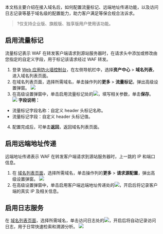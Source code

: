 本文档主要介绍在接入域名后，如何配置流量标记、远端地址传递功能，以及访问日志记录等基于域名级的配置能力，助力客户满足等保合规合法诉求。
>?仅支持企业版、旗舰版、独享版用户使用该功能。
>

## 启用流量标记
流量标记表示 WAF 在转发客户端请求到源站服务器时，在请求头中添加或修改由您指定的自定义字段，用于标记该请求经过 WAF 转发。
1. 登录 [Web 应用防火墙控制台](https://console.cloud.tencent.com/guanjia/tea-overview)，在左侧导航栏中，选择**资产中心** > **域名列表**，进入域名列表页面。
2. 在域名列表页面，选择所需域名，单击操作列的**更多** > **流量标记**，弹出高级设置弹窗。
![](https://qcloudimg.tencent-cloud.cn/raw/858ab587c1742ac6167f913c3c33ec63.png)
3. 在高级设置弹窗中，单击启用流量标记处的![](https://qcloudimg.tencent-cloud.cn/raw/9098bf8e15ccf6852ef2c0087bd715f0.png)，填写相关参数，单击**保存**。
![](https://qcloudimg.tencent-cloud.cn/raw/c6376fe3f03d252ecaeba916655565d6.png)
**字段说明：**
 - 流量标记字段名称：自定义 header 头标记名称。
 - 流量标记字段：自定义 header 头标记值。
4. 配置完成后，可单击**返回**，返回域名列表页面。


## 启用远端地址传递
远端地址传递表示 WAF 在转发客户端请求到源站服务器时，上一跳的 IP 和端口信息。
1. 在 [域名列表页面](https://console.cloud.tencent.com/guanjia/tea-domain)，选择所需域名，单击操作列的**更多** > **请求源配置**，弹出高级设置弹窗。
![](https://qcloudimg.tencent-cloud.cn/raw/dd81c47fe5ab9352af7fb8791faea5cf.png)
2. 在高级设置弹窗中，单击启用客户端远端地址传递处的![](https://qcloudimg.tencent-cloud.cn/raw/4cc9aad2b46575216b596db8654c2b57.png)，开启后将记录客户端的真实 IP 及相关信息。


## 启用日志服务
在 [域名列表页面](https://console.cloud.tencent.com/guanjia/tea-domain)，选择所需域名，单击访问日志处的![](https://qcloudimg.tencent-cloud.cn/raw/deacc1dd2ca341267f225409e53c3bf9.png)，开启后将自动记录访问日志，用于日常快速检索和溯源分析。
![](https://qcloudimg.tencent-cloud.cn/raw/1c811c85e1a52e81a6d8f79cab67b3b1.png)

